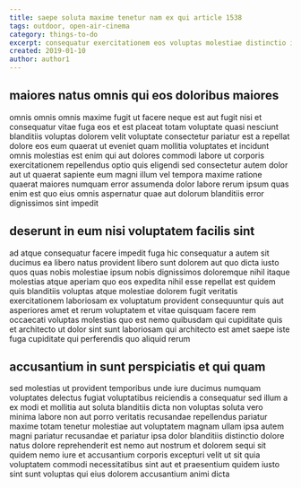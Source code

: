 ```yaml
---
title: saepe soluta maxime tenetur nam ex qui article 1538
tags: outdoor, open-air-cinema
category: things-to-do
excerpt: consequatur exercitationem eos voluptas molestiae distinctio ipsum
created: 2019-01-10
author: author1
---
```


## maiores natus omnis qui eos doloribus maiores

omnis omnis omnis maxime fugit ut facere neque est aut fugit nisi et consequatur vitae fuga eos et est placeat totam voluptate quasi nesciunt blanditiis voluptas dolorem velit voluptate consectetur pariatur est a repellat dolore eos eum quaerat ut eveniet quam mollitia voluptates et incidunt omnis molestias est enim qui aut dolores commodi labore ut corporis exercitationem repellendus optio quis eligendi sed consectetur autem dolor aut ut quaerat sapiente eum magni illum vel tempora maxime ratione quaerat maiores numquam error assumenda dolor labore rerum ipsum quas enim est quo eius omnis aspernatur quae aut dolorum blanditiis error dignissimos sint impedit

## deserunt in eum nisi voluptatem facilis sint

ad atque consequatur facere impedit fuga hic consequatur a autem sit ducimus ea libero natus provident libero sunt dolorem aut quo dicta iusto quos quas nobis molestiae ipsum nobis dignissimos doloremque nihil itaque molestias atque aperiam quo eos expedita nihil esse repellat est quidem quis blanditiis voluptas atque molestiae dolorem fugit veritatis exercitationem laboriosam ex voluptatum provident consequuntur quis aut asperiores amet et rerum voluptatem et vitae quisquam facere rem occaecati voluptas molestias quo est nemo quibusdam qui cupiditate quis et architecto ut dolor sint sunt laboriosam qui architecto est amet saepe iste fuga cupiditate qui perferendis quo aliquid rerum

## accusantium in sunt perspiciatis et qui quam

sed molestias ut provident temporibus unde iure ducimus numquam voluptates delectus fugiat voluptatibus reiciendis a consequatur sed illum a ex modi et mollitia aut soluta blanditiis dicta non voluptas soluta vero minima labore non aut porro veritatis recusandae repellendus pariatur maxime totam tenetur molestiae aut voluptatem magnam ullam ipsa autem magni pariatur recusandae et pariatur ipsa dolor blanditiis distinctio dolore natus dolore reprehenderit est nemo aut nostrum et dolorem sequi sit quidem nemo iure et accusantium corporis excepturi velit ut sit quia voluptatem commodi necessitatibus sint aut et praesentium quidem iusto sint sunt voluptas qui eius dolorem accusantium animi dicta
